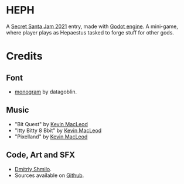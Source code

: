 # HEPH #

A [Secret Santa Jam 2021](https://itch.io/jam/secret-santa-2021) entry, made with [Godot engine](https://godotengine.org/). A mini-game, where player plays as Hepaestus tasked to forge stuff for other gods.

# Credits #

## Font ##
- [monogram](https://datagoblin.itch.io/monogram) by datagoblin.

## Music ##
- "Bit Quest" by [Kevin MacLeod](https://incompetech.com)
- "Itty Bitty 8 Bbit" by [Kevin MacLeod](https://incompetech.com)
- "Pixelland" by [Kevin MacLeod](https://incompetech.com)

## Code, Art and SFX ##
- [Dmitriy Shmilo](https://dmitriy-shmilo.itch.io/).
- Sources available on [Github](https://github.com/dmitriy-shmilo/secret-santa-2021).